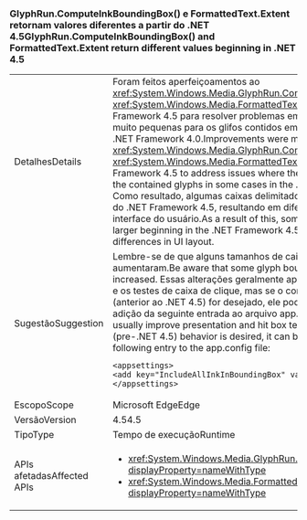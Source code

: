 ### <a name="glyphruncomputeinkboundingbox-and-formattedtextextent-return-different-values-beginning-in-net-45"></a><span data-ttu-id="4e7b1-101">GlyphRun.ComputeInkBoundingBox() e FormattedText.Extent retornam valores diferentes a partir do .NET 4.5</span><span class="sxs-lookup"><span data-stu-id="4e7b1-101">GlyphRun.ComputeInkBoundingBox() and FormattedText.Extent return different values beginning in .NET 4.5</span></span>

|   |   |
|---|---|
|<span data-ttu-id="4e7b1-102">Detalhes</span><span class="sxs-lookup"><span data-stu-id="4e7b1-102">Details</span></span>|<span data-ttu-id="4e7b1-103">Foram feitos aperfeiçoamentos ao <xref:System.Windows.Media.GlyphRun.ComputeInkBoundingBox> e <xref:System.Windows.Media.FormattedText.Extent> no .NET Framework 4.5 para resolver problemas em que as caixas foram muito pequenas para os glifos contidos em alguns casos em que o .NET Framework 4.0.</span><span class="sxs-lookup"><span data-stu-id="4e7b1-103">Improvements were made to <xref:System.Windows.Media.GlyphRun.ComputeInkBoundingBox> and <xref:System.Windows.Media.FormattedText.Extent> in the .NET Framework 4.5 to address issues where the boxes were too small for the contained glyphs in some cases in the .NET Framework 4.0.</span></span> <span data-ttu-id="4e7b1-104">Como resultado, algumas caixas delimitadoras serão maiores a partir do .NET Framework 4.5, resultando em diferenças sutis no layout da interface do usuário.</span><span class="sxs-lookup"><span data-stu-id="4e7b1-104">As a result of this, some bounding boxes will be larger beginning in the .NET Framework 4.5, resulting in subtle differences in UI layout.</span></span>|
|<span data-ttu-id="4e7b1-105">Sugestão</span><span class="sxs-lookup"><span data-stu-id="4e7b1-105">Suggestion</span></span>|<span data-ttu-id="4e7b1-106">Lembre-se de que alguns tamanhos de caixa delimitadora do glifo aumentaram.</span><span class="sxs-lookup"><span data-stu-id="4e7b1-106">Be aware that some glyph bounding box sizes have increased.</span></span> <span data-ttu-id="4e7b1-107">Essas alterações geralmente aprimorarão a apresentação e os testes de caixa de clique, mas se o comportamento anterior (anterior ao .NET 4.5) for desejado, ele poderá ser aceito com a adição da seguinte entrada ao arquivo app.config:</span><span class="sxs-lookup"><span data-stu-id="4e7b1-107">These changes will usually improve presentation and hit box testing, but if the older (pre-.NET 4.5) behavior is desired, it can be opted into by adding the following entry to the app.config file:</span></span><pre><code class="language-xml">&lt;appsettings&gt;&#13;&#10;&lt;add key=&quot;IncludeAllInkInBoundingBox&quot; value=&quot;false&quot;&gt;&#13;&#10;&lt;/appsettings&gt;&#13;&#10;</code></pre>|
|<span data-ttu-id="4e7b1-108">Escopo</span><span class="sxs-lookup"><span data-stu-id="4e7b1-108">Scope</span></span>|<span data-ttu-id="4e7b1-109">Microsoft Edge</span><span class="sxs-lookup"><span data-stu-id="4e7b1-109">Edge</span></span>|
|<span data-ttu-id="4e7b1-110">Versão</span><span class="sxs-lookup"><span data-stu-id="4e7b1-110">Version</span></span>|<span data-ttu-id="4e7b1-111">4.5</span><span class="sxs-lookup"><span data-stu-id="4e7b1-111">4.5</span></span>|
|<span data-ttu-id="4e7b1-112">Tipo</span><span class="sxs-lookup"><span data-stu-id="4e7b1-112">Type</span></span>|<span data-ttu-id="4e7b1-113">Tempo de execução</span><span class="sxs-lookup"><span data-stu-id="4e7b1-113">Runtime</span></span>|
|<span data-ttu-id="4e7b1-114">APIs afetadas</span><span class="sxs-lookup"><span data-stu-id="4e7b1-114">Affected APIs</span></span>|<ul><li><xref:System.Windows.Media.GlyphRun.ComputeInkBoundingBox?displayProperty=nameWithType></li><li><xref:System.Windows.Media.FormattedText.Extent?displayProperty=nameWithType></li></ul>|

